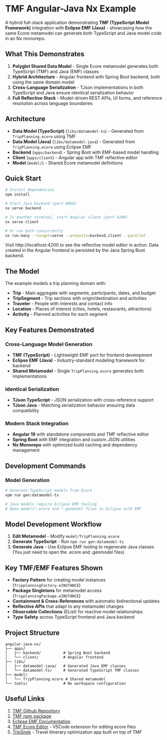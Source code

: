 # TMF Angular-Java Nx Example

A hybrid full-stack application demonstrating **TMF (TypeScript Model Framework)** integration with **Eclipse EMF (Java)** - showcasing how the same Ecore metamodel can generate both TypeScript and Java model code in an Nx monorepo.

## What This Demonstrates

1. **Polyglot Shared Data Model** - Single Ecore metamodel generates both TypeScript (TMF) and Java (EMF) classes
2. **Hybrid Architecture** - Angular frontend with Spring Boot backend, both using the same domain model
3. **Cross-Language Serialization** - TJson implementations in both TypeScript and Java ensure identical serialization behavior
4. **Full Reflective Stack** - Model-driven REST APIs, UI forms, and reference resolution across language boundaries

## Architecture

- **Data Model (TypeScript)** (`libs/datamodel-ts`) - Generated from `TripPlanning.ecore` using TMF
- **Data Model (Java)** (`libs/datamodel-java`) - Generated from `TripPlanning.ecore` using Eclipse EMF
- **Backend** (`apps/backend`) - Spring Boot with EMF-based model handling
- **Client** (`apps/client`) - Angular app with TMF reflective editor
- **Model** (`model/`) - Shared Ecore metamodel definitions

## Quick Start

```bash
# Install dependencies
npm install

# Start Java backend (port 8080)
nx serve backend

# In another terminal, start Angular client (port 4200)
nx serve client

# Or run both concurrently
nx run-many --target=serve --projects=backend,client --parallel
```

Visit http://localhost:4200 to see the reflective model editor in action. Data created in the Angular frontend is persisted by the Java Spring Boot backend.

## The Model

The example models a trip planning domain with:

- **Trip** - Main aggregate with segments, participants, dates, and budget
- **TripSegment** - Trip sections with origin/destination and activities  
- **Traveler** - People with interests and contact info
- **Location** - Places of interest (cities, hotels, restaurants, attractions)
- **Activity** - Planned activities for each segment

## Key Features Demonstrated

### Cross-Language Model Generation
- **TMF (TypeScript)** - Lightweight EMF port for frontend development
- **Eclipse EMF (Java)** - Industry-standard modeling framework for backend
- **Shared Metamodel** - Single `TripPlanning.ecore` generates both implementations

### Identical Serialization
- **TJson TypeScript** - JSON serialization with cross-reference support
- **TJson Java** - Matching serialization behavior ensuring data compatibility

### Modern Stack Integration
- **Angular 19** with standalone components and TMF reflective editor
- **Spring Boot** with EMF integration and custom JSON utilities
- **Nx Monorepo** with optimized build caching and dependency management

## Development Commands
### Model Generation
```bash
# Generate TypeScript models from Ecore
npm run gen:datamodel-ts

# Java models require Eclipse EMF tooling
# Open model/*.ecore and *.genmodel files in Eclipse with EMF
```

## Model Development Workflow

1. **Edit Metamodel** - Modify `model/TripPlanning.ecore` 
2. **Generate TypeScript** - Run `npm run gen:datamodel-ts`
3. **Generate Java** - Use Eclipse EMF tooling to regenerate Java classes (You just need to open the .ecore and .genmodel files)

## Key TMF/EMF Features Shown

- **Factory Pattern** for creating model instances (`TripplanningFactory.eINSTANCE`)
- **Package Singletons** for metamodel access (`TripplanningPackage.eINSTANCE`)
- **Containment & Cross-References** with automatic bidirectional updates
- **Reflective APIs** that adapt to any metamodel changes
- **Observable Collections** (EList) for reactive model relationships
- **Type Safety** across TypeScript frontend and Java backend

## Project Structure

```
angular-java-nx/
├── apps/
│   ├── backend/          # Spring Boot backend
│   └── client/           # Angular frontend
├── libs/
│   ├── datamodel-java/   # Generated Java EMF classes
│   └── datamodel-ts/     # Generated TypeScript TMF classes
├── model/
│   └── TripPlanning.ecore # Shared metamodel
└── tools/                # Nx workspace configuration
```

## Useful Links

1. [TMF Github Repository](https://github.com/tripsnek/tmf)
2. [TMF npm package](https://www.npmjs.com/package/@tripsnek/tmf)
3. [Eclipse EMF Documentation](https://eclipse.dev/modeling/emf/)
4. [TMF Ecore Editor](https://github.com/tripsnek/tmf-ecore-editor) - VSCode extension for editing ecore files
5. [TripSnek](https://tripsnek.com/) - Travel itinerary optimization app built on top of TMF